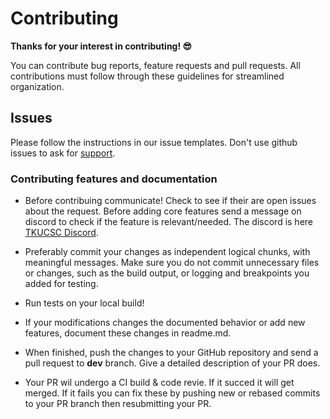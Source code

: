 # Contributing

**Thanks for your interest in contributing! :sunglasses:**

You can contribute bug reports, feature requests and pull requests. All contributions must follow through these guidelines for streamlined organization.

## Issues

Please follow the instructions in our issue templates. Don't use github issues to ask for [support](#support).

### Contributing features and documentation

* Before contribuing communicate! Check to see if their are open issues about the request. Before adding core features send a message on discord to check if the feature is relevant/needed. The discord is here [TKUCSC Discord](https://discord.gg/bpyCxnR).


* Preferably commit your changes as independent logical chunks, with meaningful messages. Make sure you do not commit unnecessary files or changes, such as the build output, or logging and breakpoints you added for testing.

* Run tests on your local build!

* If your modifications changes the documented behavior or add new features, document these changes in readme.md.

* When finished, push the changes to your GitHub repository and send a pull request to **dev** branch. Give a detailed description of your PR does.

* Your PR wil undergo a CI build & code revie. If it succed it will get merged. If it fails you can fix these by pushing new or rebased commits to your PR branch then resubmitting your PR.